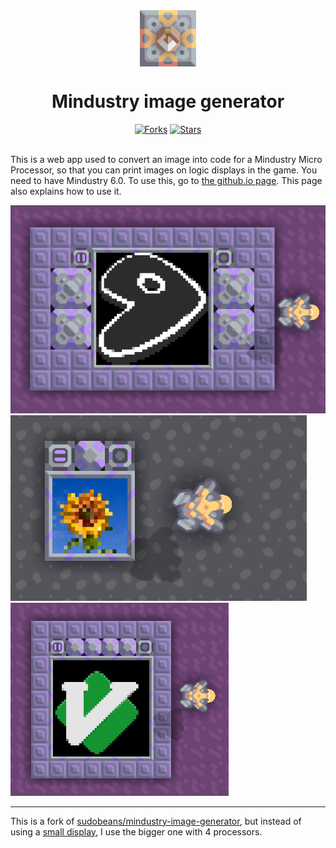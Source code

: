 <div align="center">
  <a target="_blank" href="https://github.com/8dcc/discord-bot">
    <img align="center" height="90em" src="images/logo.png" alt="Logo" />
  </a>
  <h1>Mindustry image generator</h1>
  <a href="https://github.com/8dcc/mindustry-image-generator/network/members"><img src="https://img.shields.io/github/forks/8dcc/mindustry-image-generator.svg?style=for-the-badge&logo=html5&color=e34c26&logoColor=e34c26" alt="Forks"></a>
  <a href="https://github.com/8dcc/mindustry-image-generator/stargazers"><img src="https://img.shields.io/github/stars/8dcc/mindustry-image-generator.svg?style=for-the-badge&logo=html5&color=e34c26&logoColor=e34c26" alt="Stars"></a><br><br>
</div>

This is a web app used to convert an image into code for a Mindustry Micro Processor, so that you can print images on logic displays in the game. You need to have Mindustry 6.0. To use this, go to [the github.io page](https://8dcc.github.io/mindustry-image-generator/). This page also explains how to use it.

![Display showing a picture of the gentoo logo](images/working-picture3.png "Generated using this web app")
![Logic display showing a picture of a sunflower](images/working-picture.png "Generated using this web app")
![Display showing a picture of the vim logo](images/working-picture2.png "Generated using this web app")

---

This is a fork of [sudobeans/mindustry-image-generator](https://github.com/sudobeans/mindustry-image-generator), but instead of using a [small display](https://sudobeans.github.io/mindustry-image-generator/), I use the bigger one with 4 processors.
